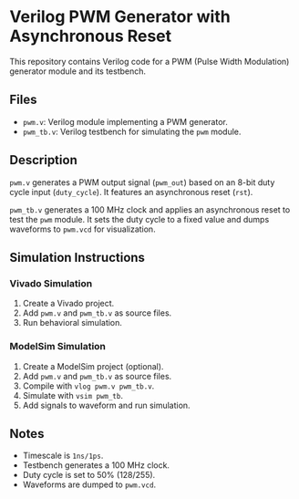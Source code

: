 # Verilog PWM Generator with Asynchronous Reset

This repository contains Verilog code for a PWM (Pulse Width Modulation) generator module and its testbench.

## Files

* `pwm.v`: Verilog module implementing a PWM generator.
* `pwm_tb.v`: Verilog testbench for simulating the `pwm` module.

## Description

`pwm.v` generates a PWM output signal (`pwm_out`) based on an 8-bit duty cycle input (`duty_cycle`). It features an asynchronous reset (`rst`).

`pwm_tb.v` generates a 100 MHz clock and applies an asynchronous reset to test the `pwm` module. It sets the duty cycle to a fixed value and dumps waveforms to `pwm.vcd` for visualization.

## Simulation Instructions

### Vivado Simulation

1.  Create a Vivado project.
2.  Add `pwm.v` and `pwm_tb.v` as source files.
3.  Run behavioral simulation.

### ModelSim Simulation

1.  Create a ModelSim project (optional).
2.  Add `pwm.v` and `pwm_tb.v` as source files.
3.  Compile with `vlog pwm.v pwm_tb.v`.
4.  Simulate with `vsim pwm_tb`.
5.  Add signals to waveform and run simulation.

## Notes

* Timescale is `1ns/1ps`.
* Testbench generates a 100 MHz clock.
* Duty cycle is set to 50% (128/255).
* Waveforms are dumped to `pwm.vcd`.
